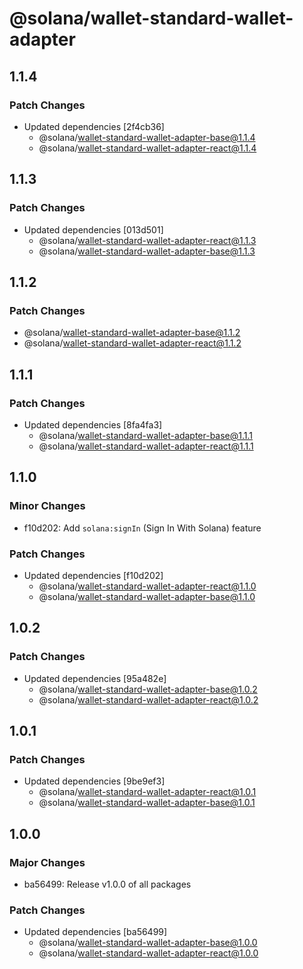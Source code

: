 # @solana/wallet-standard-wallet-adapter

## 1.1.4

### Patch Changes

- Updated dependencies [2f4cb36]
    - @solana/wallet-standard-wallet-adapter-base@1.1.4
    - @solana/wallet-standard-wallet-adapter-react@1.1.4

## 1.1.3

### Patch Changes

- Updated dependencies [013d501]
    - @solana/wallet-standard-wallet-adapter-react@1.1.3
    - @solana/wallet-standard-wallet-adapter-base@1.1.3

## 1.1.2

### Patch Changes

- @solana/wallet-standard-wallet-adapter-base@1.1.2
- @solana/wallet-standard-wallet-adapter-react@1.1.2

## 1.1.1

### Patch Changes

- Updated dependencies [8fa4fa3]
    - @solana/wallet-standard-wallet-adapter-base@1.1.1
    - @solana/wallet-standard-wallet-adapter-react@1.1.1

## 1.1.0

### Minor Changes

- f10d202: Add `solana:signIn` (Sign In With Solana) feature

### Patch Changes

- Updated dependencies [f10d202]
    - @solana/wallet-standard-wallet-adapter-react@1.1.0
    - @solana/wallet-standard-wallet-adapter-base@1.1.0

## 1.0.2

### Patch Changes

- Updated dependencies [95a482e]
    - @solana/wallet-standard-wallet-adapter-base@1.0.2
    - @solana/wallet-standard-wallet-adapter-react@1.0.2

## 1.0.1

### Patch Changes

- Updated dependencies [9be9ef3]
    - @solana/wallet-standard-wallet-adapter-react@1.0.1
    - @solana/wallet-standard-wallet-adapter-base@1.0.1

## 1.0.0

### Major Changes

- ba56499: Release v1.0.0 of all packages

### Patch Changes

- Updated dependencies [ba56499]
    - @solana/wallet-standard-wallet-adapter-base@1.0.0
    - @solana/wallet-standard-wallet-adapter-react@1.0.0

